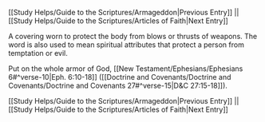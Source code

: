 [[Study Helps/Guide to the Scriptures/Armageddon|Previous Entry]]  ||  [[Study Helps/Guide to the Scriptures/Articles of Faith|Next Entry]]

 A covering worn to protect the body from blows or thrusts of weapons. The word is also used to mean spiritual attributes that protect a person from temptation or evil.

 Put on the whole armor of God, [[New Testament/Ephesians/Ephesians 6#^verse-10|Eph. 6:10-18]] ([[Doctrine and Covenants/Doctrine and Covenants/Doctrine and Covenants 27#^verse-15|D&C 27:15-18]]).

[[Study Helps/Guide to the Scriptures/Armageddon|Previous Entry]]  ||  [[Study Helps/Guide to the Scriptures/Articles of Faith|Next Entry]]